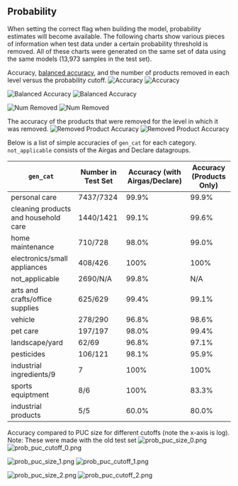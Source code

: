 ## Probability
When setting the correct flag when building the model, probability estimates will become available. The following charts show various pieces of information when test data under a certain probability threshold is removed. All of these charts were generated on the same set of data using the same models (13,973 samples in the test set).

Accuracy, [balanced accuracy](https://scikit-learn.org/stable/modules/generated/sklearn.metrics.balanced_accuracy_score.html), and the number of products removed in each level versus the probability cutoff. 
![Accuracy](images/acc_nochem.png) ![Accuracy](images/acc_withchem.png)

![Balanced Accuracy](images/bal_acc_nochem.png) ![Balanced Accuracy](images/bal_acc_withchem.png)

![Num Removed](images/num_under_nochem.png) ![Num Removed](images/num_under_withchem.png)


The accuracy of the products that were removed for the level in which it was removed.
![Removed Product Accuracy](images/rem_acc_overall_nochem.png) ![Removed Product Accuracy](images/rem_acc_overall_withchem.png)

Below is a list of simple accuracies of `gen_cat` for each category. `not_applicable` consists of the Airgas and Declare datagroups.

| `gen_cat`  | Number in Test Set | Accuracy (with Airgas/Declare) | Accuracy (Products Only) |
| ------------- | ------------- | ------------- | ------------- |
| personal care  | 7437/7324  | 99.9% | 99.9% |
| cleaning products and household care | 1440/1421 | 99.1% | 99.6% |
| home maintenance | 710/728 | 98.0% | 99.0% |
| electronics/small appliances | 408/426 | 100% | 100% |
| not_applicable | 2690/N/A | 99.8% | N/A |
| arts and crafts/office supplies | 625/629 | 99.4% | 99.1% |
| vehicle | 278/290 | 96.8% | 98.6% |
| pet care | 197/197 | 98.0% | 99.4% |
| landscape/yard | 62/69 | 96.8% | 97.1% |
| pesticides | 106/121 | 98.1% | 95.9% |
| industrial ingredients/9 | 7 | 100% | 100% |
| sports equiptment | 8/6 | 100% | 83.3% |
| industrial products | 5/5 | 60.0% | 80.0% |

Accuracy compared to PUC size for different cutoffs (note the x-axis is log). Note: These were made with the old test set
![prob_puc_size_0.png](images/prob_puc_size_0.png) ![prob_puc_cutoff_0.png](images/prob_puc_cutoff_0.png)

![prob_puc_size_1.png](images/prob_puc_size_1.png) ![prob_puc_cutoff_1.png](images/prob_puc_cutoff_1.png)

![prob_puc_size_2.png](images/prob_puc_size_2.png) ![prob_puc_cutoff_2.png](images/prob_puc_cutoff_2.png)
